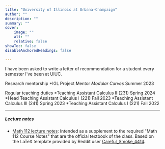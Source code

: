 ```yaml
---
title: "University of Illinois at Urbana-Champaign"
author: ""
description: "" 
summary: "" 
cover:
    image: ""
    alt: ""
    relative: false
showToc: false
disableAnchoredHeadings: false

---
```

I have been asked to write a letter of recommendation for a student every semester I've been at UIUC. 

Research mentorship
*IGL Project Mentor *Modular Curves* Summer 2023

Regular teaching duties
*Teaching Assistant Calculus II (231) Spring 2024
*Head Teaching Assistant Calculus I (221) Fall 2023
*Teaching Assistant Calculus III (241) Spring 2023
*Teaching Assistant Calculus I (221) Fall 2022



---

##### Lecture notes

+ [Math 112 lecture notes](112_notes.pdf): 
Intended as a supplement to the required "Math 112 Course Notes" that are the official textbook of the class. Based on the LaTeX template provided by Reddit user [Careful_Smoke_4414](https://www.reddit.com/r/math/comments/ylajzo/latex_styletemplate_for_lecture_notes_ie_notes/iuz6qgz/).

